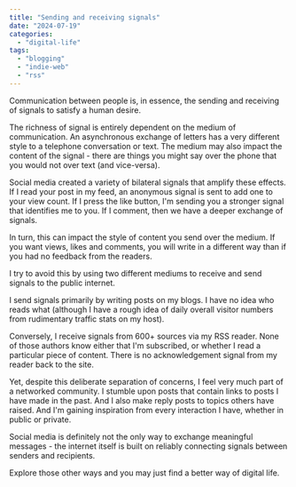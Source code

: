 ```yaml
---
title: "Sending and receiving signals"
date: "2024-07-19"
categories: 
  - "digital-life"
tags: 
  - "blogging"
  - "indie-web"
  - "rss"
---
```


Communication between people is, in essence, the sending and receiving of signals to satisfy a human desire.

The richness of signal is entirely dependent on the medium of communication. An asynchronous exchange of letters has a very different style to a telephone conversation or text. The medium may also impact the content of the signal - there are things you might say over the phone that you would not over text (and vice-versa).

Social media created a variety of bilateral signals that amplify these effects. If I read your post in my feed, an anonymous signal is sent to add one to your view count. If I press the like button, I'm sending you a stronger signal that identifies me to you. If I comment, then we have a deeper exchange of signals.

In turn, this can impact the style of content you send over the medium. If you want views, likes and comments, you will write in a different way than if you had no feedback from the readers.

I try to avoid this by using two different mediums to receive and send signals to the public internet.

I send signals primarily by writing posts on my blogs. I have no idea who reads what (although I have a rough idea of daily overall visitor numbers from rudimentary traffic stats on my host).

Conversely, I receive signals from 600+ sources via my RSS reader. None of those authors know either that I'm subscribed, or whether I read a particular piece of content. There is no acknowledgement signal from my reader back to the site.

Yet, despite this deliberate separation of concerns, I feel very much part of a networked community. I stumble upon posts that contain links to posts I have made in the past. And I also make reply posts to topics others have raised. And I'm gaining inspiration from every interaction I have, whether in public or private.

Social media is definitely not the only way to exchange meaningful messages - the internet itself is built on reliably connecting signals between senders and recipients.

Explore those other ways and you may just find a better way of digital life.

